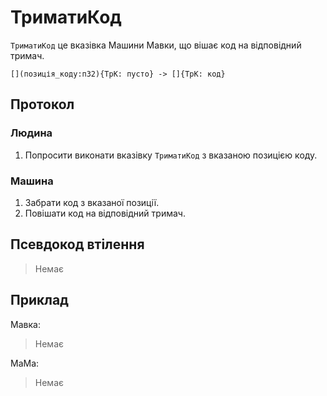 # ТриматиКод

`ТриматиКод` <keyword>це</keyword> вказівка <subject>Машини Мавки</subject>, що вішає код на відповідний тримач.

```
[](позиція_коду:п32){ТрК: пусто} -> []{ТрК: код}
```

## Протокол

### Людина

1. Попросити виконати вказівку `ТриматиКод` з вказаною позицією коду.

### Машина

1. Забрати код з вказаної позиції.
2. Повішати код на відповідний тримач.

## Псевдокод втілення

> Немає

## Приклад

<subject>Мавка</subject>:

> Немає

<subject>МаМа</subject>:

> Немає